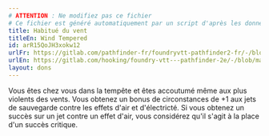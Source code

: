 ```yaml
---
# ATTENTION : Ne modifiez pas ce fichier
# Ce fichier est généré automatiquement par un script d'après les données du module Foundry VTT officiel et de sa traduction
title: Habitué du vent
titleEn: Wind Tempered
id: arR15QoJH3xokw12
urlFr: https://gitlab.com/pathfinder-fr/foundryvtt-pathfinder2-fr/-/blob/master/data/feats/arR15QoJH3xokw12.htm
urlEn: https://gitlab.com/hooking/foundry-vtt---pathfinder-2e/-/blob/master/packs/data/feats.db/wind-tempered.json
layout: dons
---
```

Vous êtes chez vous dans la tempête et êtes accoutumé même aux plus violents des vents. Vous obtenez un bonus de circonstances de +1 aux jets de sauvegarde contre les effets d'air et d'électricté. Si vous obtenez un succès sur un jet contre un effet d'air, vous considérez qu'il s'agit à la place d'un succès critique.
